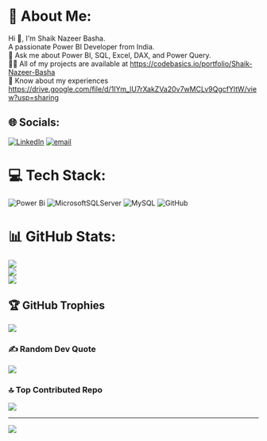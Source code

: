 # 💫 About Me:
Hi 👋, I'm Shaik Nazeer Basha.<br>A passionate Power BI Developer from India.<br>💬 Ask me about Power BI, SQL, Excel, DAX, and Power Query.<br>👨‍💻 All of my projects are available at https://codebasics.io/portfolio/Shaik-Nazeer-Basha<br>📄 Know about my experiences https://drive.google.com/file/d/1IYm_lU7rXakZVa20v7wMCLv9QgcfYltW/view?usp=sharing


## 🌐 Socials:
[![LinkedIn](https://img.shields.io/badge/LinkedIn-%230077B5.svg?logo=linkedin&logoColor=white)](https://linkedin.com/in/https://www.linkedin.com/in/shaiknazeerbasha/) [![email](https://img.shields.io/badge/Email-D14836?logo=gmail&logoColor=white)](mailto:shaiknazeerb3@gmail.com) 

# 💻 Tech Stack:
![Power Bi](https://img.shields.io/badge/power_bi-F2C811?style=plastic&logo=powerbi&logoColor=black) ![MicrosoftSQLServer](https://img.shields.io/badge/Microsoft%20SQL%20Server-CC2927?style=plastic&logo=microsoft%20sql%20server&logoColor=white) ![MySQL](https://img.shields.io/badge/mysql-4479A1.svg?style=plastic&logo=mysql&logoColor=white) ![GitHub](https://img.shields.io/badge/github-%23121011.svg?style=plastic&logo=github&logoColor=white)
# 📊 GitHub Stats:
![](https://github-readme-stats.vercel.app/api?username=nazeer04&theme=dark&hide_border=false&include_all_commits=false&count_private=false)<br/>
![](https://nirzak-streak-stats.vercel.app/?user=nazeer04&theme=dark&hide_border=false)<br/>
![](https://github-readme-stats.vercel.app/api/top-langs/?username=nazeer04&theme=dark&hide_border=false&include_all_commits=false&count_private=false&layout=compact)

## 🏆 GitHub Trophies
![](https://github-profile-trophy.vercel.app/?username=nazeer04&theme=radical&no-frame=false&no-bg=true&margin-w=4)

### ✍️ Random Dev Quote
![](https://quotes-github-readme.vercel.app/api?type=vetical&theme=light)

### 🔝 Top Contributed Repo
![](https://github-contributor-stats.vercel.app/api?username=nazeer04&limit=5&theme=tokyonight&combine_all_yearly_contributions=true)

---
[![](https://visitcount.itsvg.in/api?id=nazeer04&icon=0&color=0)](https://visitcount.itsvg.in)

<!-- Proudly created with GPRM ( https://gprm.itsvg.in ) -->
